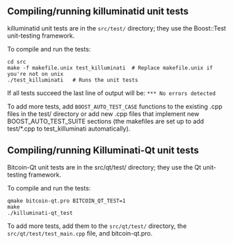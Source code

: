 Compiling/running killuminatid unit tests
------------------------------------

killuminatid unit tests are in the `src/test/` directory; they
use the Boost::Test unit-testing framework.

To compile and run the tests:

	cd src
	make -f makefile.unix test_killuminati  # Replace makefile.unix if you're not on unix
	./test_killuminati   # Runs the unit tests

If all tests succeed the last line of output will be:
`*** No errors detected`

To add more tests, add `BOOST_AUTO_TEST_CASE` functions to the existing
.cpp files in the test/ directory or add new .cpp files that
implement new BOOST_AUTO_TEST_SUITE sections (the makefiles are
set up to add test/*.cpp to test_killuminati automatically).


Compiling/running Killuminati-Qt unit tests
---------------------------------------

Bitcoin-Qt unit tests are in the src/qt/test/ directory; they
use the Qt unit-testing framework.

To compile and run the tests:

	qmake bitcoin-qt.pro BITCOIN_QT_TEST=1
	make
	./killuminati-qt_test

To add more tests, add them to the `src/qt/test/` directory,
the `src/qt/test/test_main.cpp` file, and bitcoin-qt.pro.
